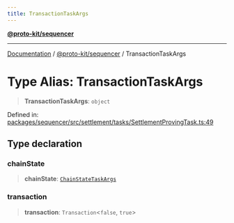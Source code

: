 ```yaml
---
title: TransactionTaskArgs
---
```


[**@proto-kit/sequencer**](../README.md)

***

[Documentation](../../../README.md) / [@proto-kit/sequencer](../README.md) / TransactionTaskArgs

# Type Alias: TransactionTaskArgs

> **TransactionTaskArgs**: `object`

Defined in: [packages/sequencer/src/settlement/tasks/SettlementProvingTask.ts:49](https://github.com/proto-kit/framework/blob/4d6b3b6da51b3edee0fbf25ce72c1f59ec61e891/packages/sequencer/src/settlement/tasks/SettlementProvingTask.ts#L49)

## Type declaration

### chainState

> **chainState**: [`ChainStateTaskArgs`](ChainStateTaskArgs.md)

### transaction

> **transaction**: `Transaction`\<`false`, `true`\>
